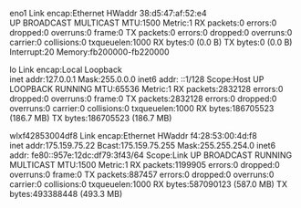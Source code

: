 eno1      Link encap:Ethernet  HWaddr 38:d5:47:af:52:e4  
          UP BROADCAST MULTICAST  MTU:1500  Metric:1
          RX packets:0 errors:0 dropped:0 overruns:0 frame:0
          TX packets:0 errors:0 dropped:0 overruns:0 carrier:0
          collisions:0 txqueuelen:1000 
          RX bytes:0 (0.0 B)  TX bytes:0 (0.0 B)
          Interrupt:20 Memory:fb200000-fb220000 

lo        Link encap:Local Loopback  
          inet addr:127.0.0.1  Mask:255.0.0.0
          inet6 addr: ::1/128 Scope:Host
          UP LOOPBACK RUNNING  MTU:65536  Metric:1
          RX packets:2832128 errors:0 dropped:0 overruns:0 frame:0
          TX packets:2832128 errors:0 dropped:0 overruns:0 carrier:0
          collisions:0 txqueuelen:1000 
          RX bytes:186705523 (186.7 MB)  TX bytes:186705523 (186.7 MB)

wlxf42853004df8 Link encap:Ethernet  HWaddr f4:28:53:00:4d:f8  
          inet addr:175.159.75.22  Bcast:175.159.75.255  Mask:255.255.254.0
          inet6 addr: fe80::957e:12dc:df79:3f43/64 Scope:Link
          UP BROADCAST RUNNING MULTICAST  MTU:1500  Metric:1
          RX packets:1199905 errors:0 dropped:0 overruns:0 frame:0
          TX packets:887457 errors:0 dropped:0 overruns:0 carrier:0
          collisions:0 txqueuelen:1000 
          RX bytes:587090123 (587.0 MB)  TX bytes:493388448 (493.3 MB)

